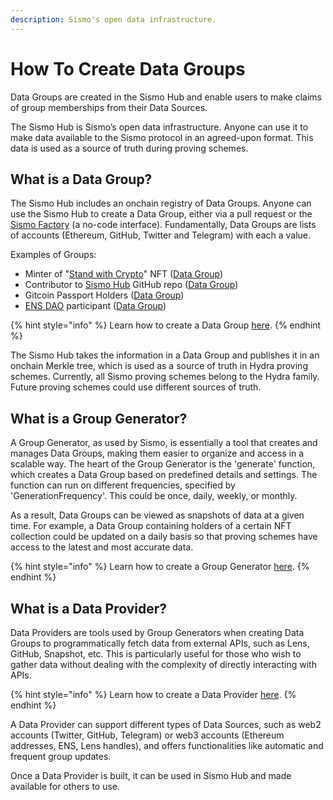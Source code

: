 ```yaml
---
description: Sismo's open data infrastructure.
---
```


# How To Create Data Groups

Data Groups are created in the Sismo Hub and enable users to make claims of group memberships from their Data Sources.

The Sismo Hub is Sismo’s open data infrastructure. Anyone can use it to make data available to the Sismo protocol in an agreed-upon format. This data is used as a source of truth during proving schemes.

## What is a Data Group?

The Sismo Hub includes an onchain registry of Data Groups. Anyone can use the Sismo Hub to create a Data Group, either via a pull request or the [Sismo Factory](https://factory.sismo.io/) (a no-code interface). Fundamentally, Data Groups are lists of accounts (Ethereum, GitHub, Twitter and Telegram) with each a value.

Examples of Groups:

* Minter of  "[Stand with Crypto](https://nft.coinbase.com/collection/ethereum/0x9d90669665607f08005cae4a7098143f554c59ef)" NFT  ([Data Group](https://factory.sismo.io/groups-explorer?search=stand-with-crypto-nft-minters))
* Contributor to [Sismo Hub](https://github.com/sismo-core/sismo-hub) GitHub repo ([Data Group](https://factory.sismo.io/groups-explorer?search=sismo-hub-contributors-github))
* Gitcoin Passport Holders ([Data Group](https://factory.sismo.io/groups-explorer?search=gitcoin-passport-holders))
* [ENS DAO](https://docs.ens.domains/v/governance/) participant ([Data Group](https://factory.sismo.io/groups-explorer?search=ens-voters))

{% hint style="info" %}
Learn how to create a Data Group [here](create-your-data-group.md).
{% endhint %}

The Sismo Hub takes the information in a Data Group and publishes it in an onchain Merkle tree, which is used as a source of truth in Hydra proving schemes. Currently, all Sismo proving schemes belong to the Hydra family. Future proving schemes could use different sources of truth.

## What is a Group Generator?

A Group Generator, as used by Sismo, is essentially a tool that creates and manages Data Groups, making them easier to organize and access in a scalable way. The heart of the Group Generator is the 'generate' function, which creates a Data Group based on predefined details and settings. The function can run on different frequencies, specified by 'GenerationFrequency'. This could be once, daily, weekly, or monthly.

As a result, Data Groups can be viewed as snapshots of data at a given time. For example, a Data Group containing holders of a certain NFT collection could be updated on a daily basis so that proving schemes have access to the latest and most accurate data.

{% hint style="info" %}
Learn how to create a Group Generator [here](create-your-group-generator.md).
{% endhint %}

## What is a Data Provider?

Data Providers are tools used by Group Generators when creating Data Groups to programmatically fetch data from external APIs, such as Lens, GitHub, Snapshot, etc. This is particularly useful for those who wish to gather data without dealing with the complexity of directly interacting with APIs.

{% hint style="info" %}
Learn how to create a Data Provider [here](create-your-data-provider.md).
{% endhint %}

A Data Provider can support different types of Data Sources, such as web2 accounts (Twitter, GitHub, Telegram) or web3 accounts (Ethereum addresses, ENS, Lens handles), and offers functionalities like automatic and frequent group updates.

Once a Data Provider is built, it can be used in Sismo Hub and made available for others to use.
